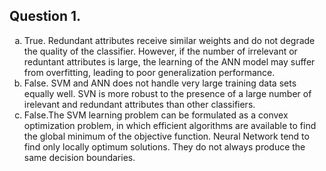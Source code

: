 ## Question 1.
<ol type="a">
 <li>True. Redundant attributes receive similar
weights and do not degrade the quality of the classifier. 
However, if the number of irrelevant or reduntant attributes
is large, the learning of the ANN model may suffer from 
overfitting, leading to poor generalization performance.</li>
 <li> False. SVM and ANN does not handle very large training data sets equally well. SVN is more robust
 to the presence of a large number of irelevant and redundant attributes than other classifiers.
</li>
 <li>False.The SVM learning problem can be formulated as a convex optimization problem, in which efficient algorithms are available to find the global minimum of the objective function. Neural Network tend to find only locally optimum solutions. They do not always produce the same decision boundaries. </li>
</ol>